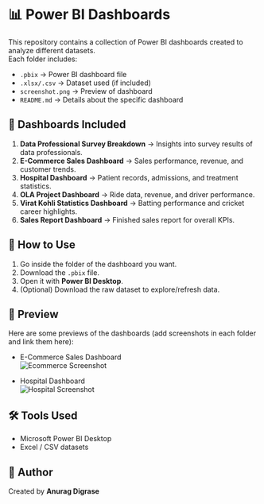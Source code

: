 # 📊 Power BI Dashboards

This repository contains a collection of Power BI dashboards created to analyze different datasets.  
Each folder includes:
- `.pbix` → Power BI dashboard file  
- `.xlsx/.csv` → Dataset used (if included)  
- `screenshot.png` → Preview of dashboard  
- `README.md` → Details about the specific dashboard  


## 📂 Dashboards Included
1. **Data Professional Survey Breakdown** → Insights into survey results of data professionals.  
2. **E-Commerce Sales Dashboard** → Sales performance, revenue, and customer trends.  
3. **Hospital Dashboard** → Patient records, admissions, and treatment statistics.  
4. **OLA Project Dashboard** → Ride data, revenue, and driver performance.  
5. **Virat Kohli Statistics Dashboard** → Batting performance and cricket career highlights.  
6. **Sales Report Dashboard** → Finished sales report for overall KPIs. 


## 🚀 How to Use
1. Go inside the folder of the dashboard you want.  
2. Download the `.pbix` file.  
3. Open it with **Power BI Desktop**.  
4. (Optional) Download the raw dataset to explore/refresh data.


## 👀 Preview
Here are some previews of the dashboards (add screenshots in each folder and link them here):

- E-Commerce Sales Dashboard  
  ![Ecommerce Screenshot](E-Commerce%20Sales%20Dashboard/screenshot.png)

- Hospital Dashboard  
  ![Hospital Screenshot](Hospital%20Dashboard/screenshot.png)


## 🛠️ Tools Used
- Microsoft Power BI Desktop  
- Excel / CSV datasets  


## 📢 Author
Created by **Anurag Digrase**  
